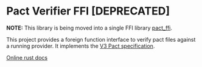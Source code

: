 # Pact Verifier FFI [DEPRECATED]

**NOTE:** This library is being moved into a single FFI library [pact_ffi](./pact_ffi).

This project provides a foreign function interface to verify pact files against a running provider. It implements the [V3 Pact specification](https://github.com/pact-foundation/pact-specification/tree/version-3).

[Online rust docs](https://docs.rs/pact_verifier_ffi/)
